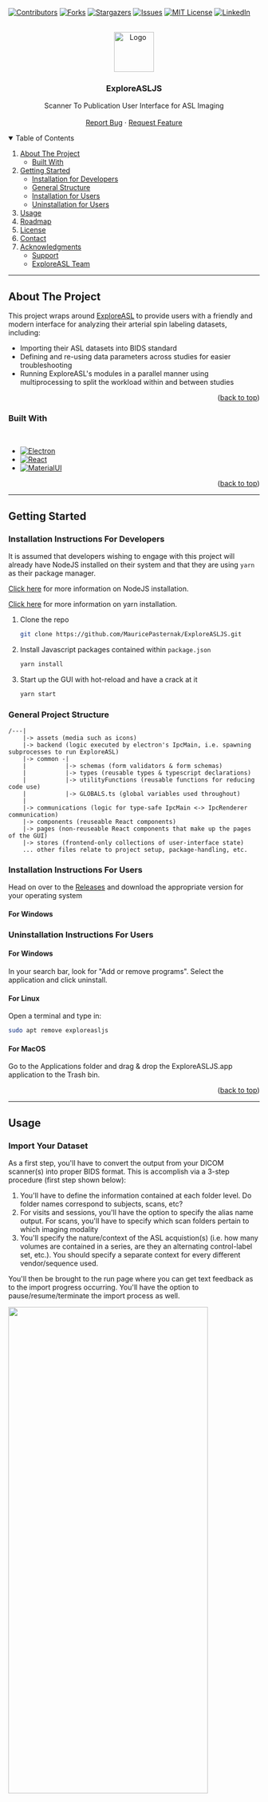 <div id="top"></div>

[![Contributors][contributors-shield]][contributors-url]
[![Forks][forks-shield]][forks-url]
[![Stargazers][stars-shield]][stars-url]
[![Issues][issues-shield]][issues-url]
[![MIT License][license-shield]][license-url]
[![LinkedIn][linkedin-shield]][linkedin-url]

<!-- PROJECT LOGO -->
<br />
<div align="center">
  <a href="https://github.com/othneildrew/Best-README-Template">
    <img src="./src/assets/appIcons/ExploreASLGUIIcon.png" fill="red" alt="Logo" width="80" height="80">
  </a>

  <h3 align="center">ExploreASLJS</h3>

  <p align="center">
    Scanner To Publication User Interface for ASL Imaging
    <br />
    <br />
    <a href="https://github.com/MauricePasternak/ExploreASLJS/issues">Report Bug</a>
    ·
    <a href="https://github.com/MauricePasternak/ExploreASLJS">Request Feature</a>
  </p>
</div>

<!-- TABLE OF CONTENTS -->
<details open>
  <summary>Table of Contents</summary>
  <ol>
    <li>
      <a href="#about-the-project">About The Project</a>
      <ul>
        <li><a href="#built-with">Built With</a></li>
      </ul>
    </li>
    <li>
      <a href="#getting-started">Getting Started</a>
      <ul>
        <li><a href="#installation-instructions-for-developers">Installation for Developers</a></li>
        <li><a href="#general-project-structure">General Structure</a></li>
        <li><a href="#installation-instructions-for-users">Installation for Users</a></li>
        <li><a href="#uninstallation-instructions-for-users">Uninstallation for Users</a></li>
      </ul>
    </li>
    <li><a href="#usage">Usage</a></li>
    <li><a href="#roadmap">Roadmap</a></li>
    <li><a href="#license">License</a></li>
    <li><a href="#contact">Contact</a></li>
    <li>
        <a href="#acknowledgments">Acknowledgments</a>
        <ul>
            <li><a href="#support">Support</a></li>
            <li><a href="#exploreasl-team">ExploreASL Team</a></li>
        </ul>
    </li>
  </ol>
</details>

---

## <!-- ABOUT THE PROJECT -->

## About The Project

This project wraps around [ExploreASL](https://exploreasl.github.io/Documentation/1.10.0beta/) to provide users with a friendly and modern interface for analyzing their arterial spin labeling datasets, including:

- Importing their ASL datasets into BIDS standard
- Defining and re-using data parameters across studies for easier troubleshooting
- Running ExploreASL's modules in a parallel manner using multiprocessing to split the workload within and between studies

<p align="right">(<a href="#top">back to top</a>)</p>

### Built With

<br/>

- [![Electron][electronjs]][electron-url]
- [![React][react.js]][react-url]
- [![MaterialUI][mui.js]][mui-url]

<p align="right">(<a href="#top">back to top</a>)</p>

---

<!-- GETTING STARTED -->

## Getting Started

### Installation Instructions For Developers

It is assumed that developers wishing to engage with this project will already have NodeJS installed on their system and
that they are using `yarn` as their package manager.

[Click here](https://nodejs.org/en/) for more information on NodeJS installation.

[Click here](https://classic.yarnpkg.com/en/docs/getting-started) for more information on yarn installation.

1. Clone the repo
   ```sh
   git clone https://github.com/MauricePasternak/ExploreASLJS.git
   ```
2. Install Javascript packages contained within `package.json`
   ```sh
   yarn install
   ```
3. Start up the GUI with hot-reload and have a crack at it
   ```sh
   yarn start
   ```

### General Project Structure

```
/---|
    |-> assets (media such as icons)
    |-> backend (logic executed by electron's IpcMain, i.e. spawning subprocesses to run ExploreASL)
    |-> common -|
    |           |-> schemas (form validators & form schemas)
    |           |-> types (reusable types & typescript declarations)
    |           |-> utilityFunctions (reusable functions for reducing code use)
    |           |-> GLOBALS.ts (global variables used throughout)
    |
    |-> communications (logic for type-safe IpcMain <-> IpcRenderer communication)
    |-> components (reuseable React components)
    |-> pages (non-reuseable React components that make up the pages of the GUI)
    |-> stores (frontend-only collections of user-interface state)
    ... other files relate to project setup, package-handling, etc.
```

### Installation Instructions For Users

Head on over to the [Releases](https://github.com/MauricePasternak/ExploreASLJS/releases) and download the appropriate version for your operating system

#### For Windows

### Uninstallation Instructions For Users

#### For Windows

In your search bar, look for "Add or remove programs". Select the application and click uninstall.

#### For Linux

Open a terminal and type in:

```bash
sudo apt remove exploreasljs
```

#### For MacOS

Go to the Applications folder and drag & drop the ExploreASLJS.app application to the Trash bin.

<p align="right">(<a href="#top">back to top</a>)</p>

---

## <!-- USAGE EXAMPLES -->

## Usage

### Import Your Dataset

As a first step, you'll have to convert the output from your DICOM scanner(s) into proper BIDS format.
This is accomplish via a 3-step procedure (first step shown below):

1. You'll have to define the information contained at each folder level. Do folder names correspond to subjects, scans, etc?
2. For visits and sessions, you'll have the option to specify the alias name output. For scans, you'll have to specify which scan folders pertain to which imaging modality
3. You'll specify the nature/context of the ASL acquistion(s) (i.e. how many volumes are contained in a series, are they an alternating control-label set, etc.). You should specify a separate context for every different vendor/sequence used.

You'll then be brought to the run page where you can get text feedback as to the import progress occurring. You'll have the option to pause/resume/terminate the import process as well.

<img src="./src/assets/img/READMEImages/ImportModule.png" style="width: max(400px, 50%)" />

### Define Processing Parameters

As a second step, you'll have to define the overall (global) settings that should be taken into account when processing a dataset. In general these fall under 3 subcategories:

1. The study parameters (where is the study, what is its name, which subjects should be processed specifically, etc.)
2. The ASL sequence parameters. While this is somewhat redundant from what the Import section did earlier, it is important to understand that a lot datasets contain anonymized data. Anonymization sometimes removes crucial fields needed for CBF quantification. Therefore, by defining values to fallback on, you would allow ExploreASL to continue with the analysis.
3. The ExploreASL pipeline parameters (which atlases to use when quantifying CBF ROIs, motion control, etc.)

When done, your values will be saved as a data parameters file (DataPar.json) at the root of your dataset. This is the central file that ExploreASL uses to analyze your dataset. If you'd like to change a particular parameter at a later time, you can always re-load any existing DataPar.json file, change what values you wish, and save it again.

<img src="./src/assets/img/READMEImages/DefineDataParametersModule.png" style="width: max(400px, 50%)"  />

### Run ExploreASL

In the third step, you can specify the datasets you'd like processed. Each is assumed to have been already imported and have a valid DataPar.json file at its root. Some neat features you should be aware of:

- You can make the most of your workstation by alloting additional computer cores that will process studies & subjects within those studies in parallel.
- As with the Import module, you'll be given the option to pause/resume/terminate studies being run independently. Forceful temrination will always result in an error, as the program gives feedback for steps that were or were not completed.
- As steps complete, you'll also be given visual feedback for your quality control procedures.

In a separate tab, you'll have the option to indicate any particular modules/subjects/exact steps that you'd like to re-run for a given study.

Run the ExploreASL modules as per your needs and proceed to the next step for any study which has successfully completed the Population module.

<img src="./src/assets/img/READMEImages/RunExploreASLModule.png" style="width: max(400px, 50%)"  />

### Visualize Your Dataset

In the optional & final step, you can visualize your completed studies. As with the Import Module, there are first some preparatory steps to complete:

1. You'll have to specify which study should be visualized, the atlases containing your ROIs, and with the added benefit of merging your own metadata spread sheet.
2. The result of the previous step will form a single spreadsheet in-memory and you'll have to clarify the type of variable that each column contains. Namely, Categorical or Continuous. This assists the program in ascertaining which variables to suggest for each axis when plotting.

You'll now have access to the main plotting page (example image below). There are two main plot types supported:

- Scatterplot, for Continuous by Continuous comparisons
- Swarmplot, for Categorical by Continuous comparisons

Regardless, the point-like nature of these plots will allow you to click on datapoints and load the CBF image corresponding to that particular point. Perform QC analysis as required.

Additional features to keep in mind:

- Both Scatterplot and Swarmplot allow for significant customization of plot visuals, if you're looking to get a graph out for a figure. Unfortunately, at the current time there is no image export feature available, so you'll have to settle for a screenshot.
- By default, only axes values are added to the data hover tooltip. However, you can specify additional variables to include if you're using this program for an interactive presentation.
- You can hover over a particular pixel in the CBF image to get its CBF value.
- For large datasets, you can subset the data to single-datapoint precision using a combination of subsetting filters.

<img src="./src/assets/img/READMEImages/DataVisualizationModule.png" style="width: max(700px, 60%)" />

<p align="right">(<a href="#top">back to top</a>)</p>

---

## <!-- ROADMAP -->

## Roadmap

- [x] Add Dark Mode.
- [x] Add Image Feedback during processing.
- [x] Support multiple ASL Import contexts. \*
- [x] Create a Data Visualization Module.
- [x] Add plot settings for plot legends (i.e. legend text fontsize, positioning, etc.) within the DataVisualization Module.
- [x] Add more helpful information in the Process Studies module for when a study does not fully complete.
- [x] Add help information on the steps within the Data Visualization Module.
- [ ] Add plot settings for renaming axis main labels within the Data Visualization Module.
- [ ] Add Multiprocessing Capability to the Import Module as well. \*\*
- [ ] Add a submodule to Process Studies where users can pin-point change the JSON sidecars of individual subjects/visits/sessions.
- [ ] Add auto-update capability to the software so that users don't have to manually install new versions.
- [ ] Allow for plots to be exported as PNG files in the Data Visualization Module.
- [ ] Allow for the Data Visualization module to save/load a JSON parameters file to skip the hassle of repeating steps and re-adjusting sliders each time. Just load the json file and have it all done for you.

\* This is only partially the case. The GUI goes through extensive logical gymnastics to get ExploreASL to import different subsets of your dataset. The official ExploreASL application does not support this as of version 1.10.0.

\*\* This will probably have to wait until the main ExploreASL program can handle multiple contexts.

See the [open issues](https://github.com/othneildrew/Best-README-Template/issues) for a full list of proposed features (and known issues).

<p align="right">(<a href="#top">back to top</a>)</p>

---

## <!-- CONTRIBUTING -->

## Contributing

Contributions are what make the open source community such an amazing place to learn, inspire, and create. Any contributions you make are **greatly appreciated**.

If you have a suggestion that would make this better, please fork the repo and create a pull request. You can also simply open an issue with the tag "enhancement".
Don't forget to give the project a star! Thanks again!

1. Fork the Project
2. Create your Feature Branch (`git checkout -b feature/AmazingFeature`)
3. Commit your Changes (`git commit -m 'Add some AmazingFeature'`)
4. Push to the Branch (`git push origin feature/AmazingFeature`)
5. Open a Pull Request

<p align="right">(<a href="#top">back to top</a>)</p>

---

## <!-- LICENSE -->

## License

Distributed under the MIT License. See `LICENSE` for more information.

<p align="right">(<a href="#top">back to top</a>)</p>

---

## <!-- CONTACT -->

## Contact

Maurice Pasternak - maurice.pasternak@utoronto.ca

Project Link: [https://github.com/MauricePasternak/ExploreASLJS](https://github.com/MauricePasternak/ExploreASLJS)

<p align="right">(<a href="#top">back to top</a>)</p>

---

## <!-- ACKNOWLEDGMENTS -->

## Acknowledgments

### Support

For GUI-related questions, please don't hesitate to drop an email at: maurice.pasternak@utoronto.ca

For more information on the main program, click on the following: [CLICK ME!](https://sites.google.com/view/exploreasl)

### ExploreASL Team

For questions or concerns with the underlying ExploreASL program, the following individuals compromise the development team and may be contacted:

- Henk-Jan Mutsaerts; HenkJanMutsaerts@Gmail.com (ExploreASL creator)
- Jan Petr; j.petr@hzdr.de (ExploreASL creator)
- Michael Stritt; stritt.michael@gmail.com
- Paul Groot; p.f.c.groot@amsterdamumc.nl
- Pieter Vandemaele; pieter.vandemaele@gmail.com
- Maurice Pasternak; maurice.pasternak@utoronto.ca
- Luigi Lorenzini; l.lorenzini@amsterdamumc.nl
- Sandeep Ganji; Sandeep.g.bio@gmail.com

<p align="right">(<a href="#top">back to top</a>)</p>

---

<!-- MARKDOWN LINKS & IMAGES -->
<!-- https://www.markdownguide.org/basic-syntax/#reference-style-links -->

[contributors-shield]: https://img.shields.io/github/contributors/MauricePasternak/ExploreASLJS.svg?style=for-the-badge
[contributors-url]: https://github.com/MauricePasternak/ExploreASLJS/graphs/contributors
[forks-shield]: https://img.shields.io/github/forks/MauricePasternak/ExploreASLJS.svg?style=for-the-badge
[forks-url]: https://github.com/MauricePasternak/ExploreASLJS/network/members
[stars-shield]: https://img.shields.io/github/stars/MauricePasternak/ExploreASLJS.svg?style=for-the-badge
[stars-url]: https://github.com/MauricePasternak/ExploreASLJS/stargazers
[issues-shield]: https://img.shields.io/github/issues/MauricePasternak/ExploreASLJS.svg?style=for-the-badge
[issues-url]: https://github.com/MauricePasternak/ExploreASLJS/issues
[license-shield]: https://img.shields.io/github/license/MauricePasternak/ExploreASLJS.svg?style=for-the-badge
[license-url]: https://github.com/MauricePasternak/ExploreASLJS/blob/master/LICENSE.txt
[linkedin-shield]: https://img.shields.io/badge/-LinkedIn-black.svg?style=for-the-badge&logo=linkedin&colorB=555
[linkedin-url]: https://www.linkedin.com/in/maurice-pasternak-238957207/

<!-- Badges -->

[react.js]: https://img.shields.io/badge/React-20232A?style=for-the-badge&logo=react&logoColor=61DAFB
[react-url]: https://reactjs.org/
[electron-url]: https://www.electronjs.org
[electronjs]: https://img.shields.io/badge/Electron-2b2e3a?style=for-the-badge&logo=electron&logoColor=white
[mui.js]: https://img.shields.io/badge/Material%20UI%20V5-0074e9?style=for-the-badge&logo=mui&logoColor=white
[mui-url]: https://mui.com/
